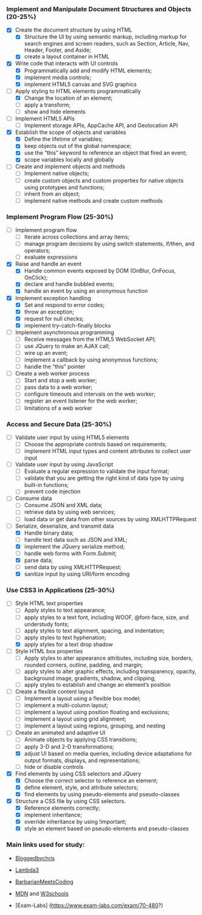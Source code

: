 ### Implement and Manipulate Document Structures and Objects (20-25%)

- [x] Create the document structure by using HTML
    - [x] Structure the UI by using semantic markup, including markup for search engines and screen readers, such as Section, Article, Nav, Header, Footer, and Aside; 
    - [x] create a layout container in HTML
- [x] Write code that interacts with UI controls
    - [x] Programmatically add and modify HTML elements; 
    - [x] implement media controls; 
    - [x] implement HTML5 canvas and SVG graphics
- [ ] Apply styling to HTML elements programmatically
    - [x] Change the location of an element; 
    - [ ] apply a transform; 
    - [ ] show and hide elements
- [ ] Implement HTML5 APIs
    - [ ] Implement storage APIs, AppCache API, and Geolocation API
- [x] Establish the scope of objects and variables
    - [x] Define the lifetime of variables; 
    - [x] keep objects out of the global namespace; 
    - [x] use the “this” keyword to reference an object that fired an event; 
    - [x] scope variables locally and globally
- [ ] Create and implement objects and methods
    - [ ] Implement native objects; 
    - [ ] create custom objects and custom properties for native objects using prototypes and functions; 
    - [ ] inherit from an object; 
    - [ ] implement native methods and create custom methods

### Implement Program Flow (25-30%)

- [ ] Implement program flow
    - [ ] Iterate across collections and array items;
    - [ ] manage program decisions by using switch statements, if/then, and operators;
    - [ ] evaluate expressions
- [x] Raise and handle an event
    - [x] Handle common events exposed by DOM (OnBlur, OnFocus, OnClick);
    - [x] declare and handle bubbled events;
    - [x] handle an event by using an anonymous function
- [x] Implement exception handling
    - [x] Set and respond to error codes;
    - [x] throw an exception;
    - [x] request for null checks;
    - [x] implement try-catch-finally blocks
- [ ] Implement asynchronous programming
    - [ ] Receive messages from the HTML5 WebSocket API; 
    - [ ] use JQuery to make an AJAX call; 
    - [ ] wire up an event;
    - [ ] implement a callback by using anonymous functions;
    - [ ] handle the “this” pointer
- [ ] Create a web worker process
    - [ ] Start and stop a web worker;
    - [ ] pass data to a web worker;
    - [ ] configure timeouts and intervals on the web worker;
    - [ ] register an event listener for the web worker;
    - [ ] limitations of a web worker

### Access and Secure Data (25-30%)

- [ ] Validate user input by using HTML5 elements
    - [ ] Choose the appropriate controls based on requirements;
    - [ ] implement HTML input types and content attributes to collect user input
- [ ] Validate user input by using JavaScript
    - [ ] Evaluate a regular expression to validate the input format;
    - [ ] validate that you are getting the right kind of data type by using built-in functions;
    - [ ] prevent code injection
- [ ] Consume data
    - [ ] Consume JSON and XML data;
    - [ ] retrieve data by using web services;
    - [ ] load data or get data from other sources by using XMLHTTPRequest
- [ ] Serialize, deserialize, and transmit data
    - [x] Handle binary data;
    - [ ] handle text data such as JSON and XML;
    - [x] implement the JQuery serialize method;
    - [ ] handle web forms with Form.Submit;
    - [x] parse data;
    - [ ] send data by using XMLHTTPRequest;
    - [x] sanitize input by using URI/form encoding

### Use CSS3 in Applications (25-30%)

- [ ] Style HTML text properties
    - [ ] Apply styles to text appearance;
    - [ ] apply styles to a text font, including WOOF, @font-face, size, and understudy fonts;
    - [ ] apply styles to text alignment, spacing, and indentation;
    - [ ] apply styles to text hyphenation;
    - [x] apply styles for a text drop shadow
- [ ] Style HTML box properties
    - [ ] Apply styles to alter appearance attributes, including size, borders, rounded corners, outline, padding, and margin;
    - [ ] apply styles to alter graphic effects, including transparency, opacity, background image, gradients, shadow, and clipping;
    - [ ] apply styles to establish and change an element’s position
- [ ] Create a flexible content layout
    - [ ] Implement a layout using a flexible box model;
    - [ ] implement a multi-column layout;
    - [ ] implement a layout using position floating and exclusions;
    - [ ] implement a layout using grid alignment;
    - [ ] implement a layout using regions, grouping, and nesting
- [ ] Create an animated and adaptive UI
    - [ ] Animate objects by applying CSS transitions;
    - [ ] apply 3-D and 2-D transformations;
    - [x] adjust UI based on media queries, including device adaptations for output formats, displays, and representations; 
    - [ ] hide or disable controls
- [x] Find elements by using CSS selectors and JQuery
    - [x] Choose the correct selector to reference an element;
    - [x] define element, style, and attribute selectors;
    - [x] find elements by using pseudo-elements and pseudo-classes
- [x] Structure a CSS file by using CSS selectors.
    - [x] Reference elements correctly;
    - [x] implement inheritance;
    - [x] override inheritance by using !important;
    - [x] style an element based on pseudo-elements and pseudo-classes

### Main links used for study:

* [Bloggedbychris](http://www.bloggedbychris.com/2012/09/19/microsoft-exam-70-480-study-guide/)

* [Lambda3](https://www.lambda3.com.br/2016/04/certificacao-microsoft-70-480-programming-in-html5-with-javascript-and-css3/)

* [BarbarianMeetsCoding](https://www.barbarianmeetscoding.com/blog/2015/03/15/on-how-i-passed-the-70-480-certification-exam/)

* [MDN](https://developer.mozilla.org/pt-BR/) and [W3schools](https://www.w3schools.com/)

* [Exam-Labs] (https://www.exam-labs.com/exam/70-480?)